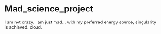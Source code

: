 # Mad_science_project
I am not crazy. I am just mad...
with my preferred energy source, singularity is achieved.
cloud.
